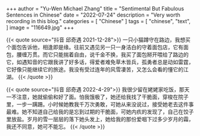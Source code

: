 +++
author = "Yu-Wen Michael Zhang"
title = "Sentimental But Fabulous Sentences in Chinese"
date = "2022-07-24"
description = "Very worth recording in this blog."
categories = [
    "Chinese"
]
tags = [
    "chinese",
    "text",
]
image = "116649.jpg"
+++

{{< quote source="抖音 邱奇遇 2021-12-28">}}
一只小猫蹲守在路边，我想买个面包告诉他，相逢即是缘。往前又遇见另一只一身洁白的守着面包店，它有面包，腰缠万贯。而它只能揣着自由，说千金不换，我买了面包掰开喂给了路边的它，如遇知音的它跟我讲了好多话，得爱者难免草木皆兵，孤勇者总是动如雷霆，它好像只能继续它的旅途。我没有受过连年的风雪凄苦，又怎么会看的懂它的江湖。
{{< /quote >}}

{{< quote source="抖音 邱奇遇 2022-4-29">}}
我很少留在姥姥家吃饭，那天一不注意，她就偷偷和好了面。怕我饿极了，她还给我找了干脆面，穿梭在院子里，一步一蹒跚。小时候她教我千万次勇敢，可她从来没说过，接受她老去这件事最难。她不知道自己给我的是忘到过期的干脆面，可她内疚的发现了，自己在饺子里放盐。岁月的雪一层层的落下她头发上，她给我的那份爱咽下过多少岁月的霜，我还不同意，她可不能忘。
{{< /quote >}}
